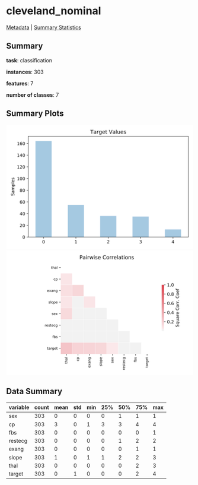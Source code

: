 # cleveland_nominal

[Metadata](metadata.yaml) | [Summary Statistics](summary_stats.csv)

## Summary

**task**: classification

**instances**: 303

**features**: 7

**number of classes**: 7

## Summary Plots

![Labels](label.svg)
![Corr](corr.svg)

## Data Summary

|	variable	|	count	|	mean	|	std	|	min	|	25%	|	50%	|	75%	|	max|
| --- | --- | --- | --- | --- | --- | --- | --- | --- |
|	sex	|	303	|	0	|	0	|	0	|	0	|	1	|	1	|	1
|	cp	|	303	|	3	|	0	|	1	|	3	|	3	|	4	|	4
|	fbs	|	303	|	0	|	0	|	0	|	0	|	0	|	0	|	1
|	restecg	|	303	|	0	|	0	|	0	|	0	|	1	|	2	|	2
|	exang	|	303	|	0	|	0	|	0	|	0	|	0	|	1	|	1
|	slope	|	303	|	1	|	0	|	1	|	1	|	2	|	2	|	3
|	thal	|	303	|	0	|	0	|	0	|	0	|	0	|	2	|	3
|	target	|	303	|	0	|	1	|	0	|	0	|	0	|	2	|	4

